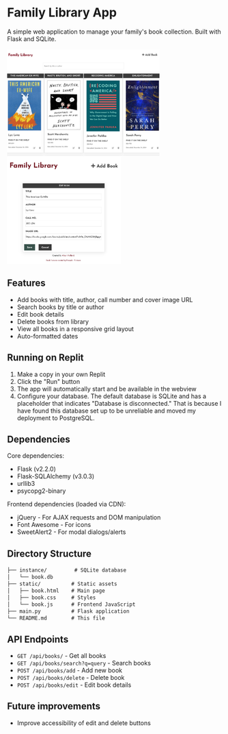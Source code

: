 # Family Library App

A simple web application to manage your family's book collection. Built with Flask and SQLite.

<img src="img/family_library_app.png" alt="preview image of family library app" height="250px">
<img src="img/book_form.png" alt="preview image of book edit form" height="250px">

## Features

- Add books with title, author, call number and cover image URL
- Search books by title or author
- Edit book details
- Delete books from library
- View all books in a responsive grid layout
- Auto-formatted dates

## Running on Replit

1. Make a copy in your own Replit
2. Click the "Run" button
3. The app will automatically start and be available in the webview
4. Configure your database. The default database is SQLite and has a placeholder that indicates "Database is disconnected." That is because I have found this database set up to be unreliable and moved my deployment to PostgreSQL.

## Dependencies

Core dependencies:
- Flask (v2.2.0)
- Flask-SQLAlchemy (v3.0.3) 
- urllib3
- psycopg2-binary

Frontend dependencies (loaded via CDN):
- jQuery - For AJAX requests and DOM manipulation
- Font Awesome - For icons
- SweetAlert2 - For modal dialogs/alerts

## Directory Structure

```
├── instance/         # SQLite database
│   └── book.db
├── static/          # Static assets
│   ├── book.html    # Main page
│   ├── book.css     # Styles
│   └── book.js      # Frontend JavaScript
├── main.py          # Flask application
└── README.md        # This file
```

## API Endpoints

- `GET /api/books/` - Get all books
- `GET /api/books/search?q=query` - Search books
- `POST /api/books/add` - Add new book
- `POST /api/books/delete` - Delete book
- `POST /api/books/edit` - Edit book details

## Future improvements
- Improve accessibility of edit and delete buttons

